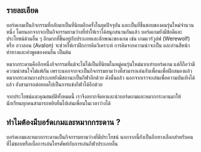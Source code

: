 ## รายละเอียด
บอร์ดเกมเป็นกิจกรรมที่กลับมาเป็นที่นิยมอีกครั้งในยุคปัจจุบัน และเป็นที่ชื่นชอบของคนรุ่นใหม่จำนวนหนึ่ง โดยนอกจากจะเป็นกิจกรรมยามว่างที่ทำให้เราได้สนุกสนานกันแล้ว บอร์ดเกมยังมีข้อดีและประโยชน์ด้านอื่น ๆ อีกมากที่ขึ้นอยู่กับประเภทและลักษณะของเกม เช่น เกมแวร์วูล์ฟ (Werewolf) หรือ อวาลอน (Avalon) จะช่วยให้เราฝึกการคิดวิเคราะห์ การคิดจากความน่าจะเป็น และอ่านสีหน้าท่าทางและคำพูดของคนอื่น เป็นต้น

หมากกระดานคืออีกหนึ่งกิจกรรมที่แม้จะไม่ได้เป็นที่นิยมในหมู่คนรุ่นใหม่มากเท่าบอร์ดเกม แต่ก็ถือว่ามีความน่าสนใจไม่แพ้กัน เพราะนอกจากจะเป็นกิจกรรมยามว่างที่สามารถเล่นกับเพื่อนเพื่อฝึกสมองแล้ว หมากกระดานบางประเภทยังมีสถานะเป็นกีฬาอีกด้วย ดังนั้นแล้ว นอกจากเราจะเล่นเพื่อความบันเทิงได้แล้ว ยังสามารถต่อยอดไปเป็นการแข่งกีฬาได้อีกด้วย

จากประโยชน์และคุณสมบัติทั้งหมดนี้ เราจึงอยากจัดหาและนำบอร์ดเกมและหมากกระดานมาให้นักเรียนทุกคนสามารถหยิบยืมไปเล่นเพื่อนในเวลาว่างได้

## ทำไมต้องมีบอร์ดเกมและหมากกระดาน ?
บอร์ดเกมและหมากกระดานเป็นกิจกรรมยามว่างที่มีประโยชน์ นอกจากนี้ยังเป็นอีกทางเลือกสำหรับคนที่ไม่ชอบหรือเบื่อการเล่นโทรศัพท์กับการเล่นกีฬาประเภทอื่น
<!--stackedit_data:
eyJoaXN0b3J5IjpbMTM5MDIzNDc1NCwtMjk5OTI5MDc5LDYwMD
EyMjQ0NSwtMjk3MTg3ODQwLDg1NDkyNzMxMywxMDkzMjAwMjIs
NTYxNDAzNzc4LC05NTA5MzQzMTBdfQ==
-->